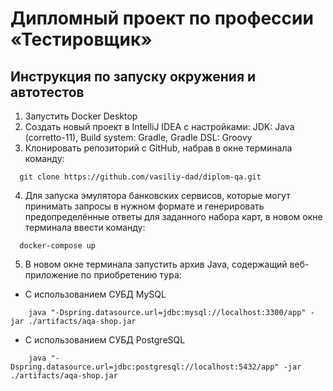 # Дипломный проект по профессии «Тестировщик»

## Инструкция по запуску окружения и автотестов

1. Запустить Docker Desktop
2. Создать новый проект в IntelliJ IDEA с настройками: JDK: Java (corretto-11), Build system: Gradle, Gradle DSL: Groovy
3. Клонировать репозиторий с GitHub, набрав в окне терминала команду:
  ```
    git clone https://github.com/vasiliy-dad/diplom-qa.git
```
4. Для запуска эмулятора банковских сервисов, которые могут принимать запросы в нужном формате и генерировать предопределённые ответы для заданного набора карт, в новом окне терминала ввести команду:
  ```
    docker-compose up
```
5. В новом окне терминала запустить архив Java, содержащий веб-приложение по приобретению тура:
* С использованием СУБД MySQL
```
    java "-Dspring.datasource.url=jdbc:mysql://localhost:3300/app" -jar ./artifacts/aqa-shop.jar 
```
* С использованием СУБД PostgreSQL
```
    java "-Dspring.datasource.url=jdbc:postgresql://localhost:5432/app" -jar ./artifacts/aqa-shop.jar 
```
